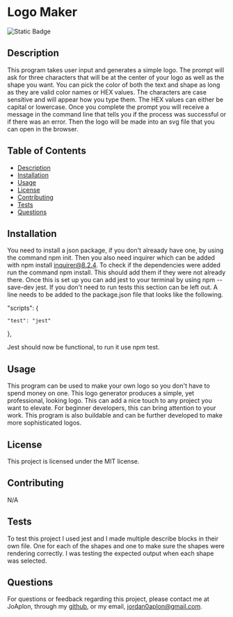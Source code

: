 # Logo Maker
 
![Static Badge](https://img.shields.io/badge/MIT-license?style=flat-square&label=License&labelColor=%23cdcdcd&color=salmon)  

## Description

This program takes user input and generates a simple logo. The prompt will ask for three characters that will be at the center of your logo as well as the shape you want. You can pick the color of both the text and shape as long as they are valid color names or HEX values. The characters are case sensitive and will appear how you type them. The HEX values can either be capital or lowercase. Once you complete the prompt you will receive a message in the command line that tells you if the process was successful or if there was an error. Then the logo will be made into an svg file that you can open in the browser.

## Table of Contents

- [Description](#description)
- [Installation](#installation)
- [Usage](#usage)
- [License](#license)
- [Contributing](#contributing)
- [Tests](#tests)
- [Questions](#questions)

## Installation

You need to install a json package, if you don't alreaady have one, by using the command npm init. Then you also need inquirer which can be added with npm install inquirer@8.2.4. To check if the dependencies were added run the command npm install. This should add them if they were not already there. Once this is set up you can add jest to your terminal by using npm --save-dev jest. If you don't need to run tests this section can be left out. A line needs to be added to the package.json file that looks like the following.
  

"scripts": {

    "test": "jest"

  },

Jest should now be functional, to run it use npm test. 

## Usage

This program can be used to make your own logo so you don't have to spend money on one. This logo generator produces a simple, yet professional, looking logo. This can add a nice touch to any project you want to elevate. For beginner developers, this can bring attention to your work. This program is also buildable and can be further developed to make more sophisticated logos. 

## License

This project is licensed under the MIT license.

## Contributing

N/A

## Tests

To test this project I used jest and I made multiple describe blocks in their own file. One for each of the shapes and one to make sure the shapes were rendering correctly. I was testing the expected output when each shape was selected.

## Questions

For questions or feedback regarding this project, please contact me at JoAplon, through my [github](https://github.com/JoAplon), or my email, jordan0aplon@gmail.com.

